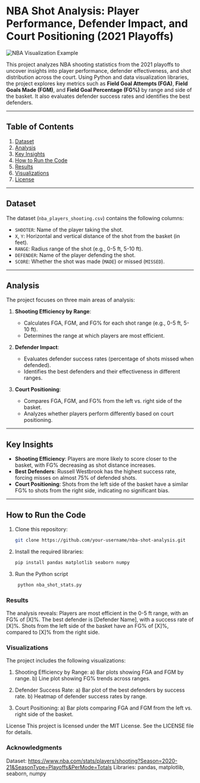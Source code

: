 # NBA Shot Analysis: Player Performance, Defender Impact, and Court Positioning (2021 Playoffs)

![NBA Visualization Example](https://example.com/path/to/image.png) <!-- Add an image if you have one -->

This project analyzes NBA shooting statistics from the 2021 playoffs to uncover insights into player performance, defender effectiveness, and shot distribution across the court. Using Python and data visualization libraries, the project explores key metrics such as **Field Goal Attempts (FGA)**, **Field Goals Made (FGM)**, and **Field Goal Percentage (FG%)** by range and side of the basket. It also evaluates defender success rates and identifies the best defenders.

---

## Table of Contents
1. [Dataset](#dataset)
2. [Analysis](#analysis)
3. [Key Insights](#key-insights)
4. [How to Run the Code](#how-to-run-the-code)
5. [Results](#results)
6. [Visualizations](#visualizations)
7. [License](#license)

---

## Dataset
The dataset (`nba_players_shooting.csv`) contains the following columns:
- `SHOOTER`: Name of the player taking the shot.
- `X`, `Y`: Horizontal and vertical distance of the shot from the basket (in feet).
- `RANGE`: Radius range of the shot (e.g., 0-5 ft, 5-10 ft).
- `DEFENDER`: Name of the player defending the shot.
- `SCORE`: Whether the shot was made (`MADE`) or missed (`MISSED`).

---

## Analysis
The project focuses on three main areas of analysis:
1. **Shooting Efficiency by Range**:
   - Calculates FGA, FGM, and FG% for each shot range (e.g., 0-5 ft, 5-10 ft).
   - Determines the range at which players are most efficient.

2. **Defender Impact**:
   - Evaluates defender success rates (percentage of shots missed when defended).
   - Identifies the best defenders and their effectiveness in different ranges.

3. **Court Positioning**:
   - Compares FGA, FGM, and FG% from the left vs. right side of the basket.
   - Analyzes whether players perform differently based on court positioning.

---

## Key Insights
- **Shooting Efficiency**: Players are more likely to score closer to the basket, with FG% decreasing as shot distance increases.
- **Best Defenders**: Russell Westbrook has the highest success rate, forcing misses on almost 75% of defended shots.
- **Court Positioning**: Shots from the left side of the basket have a similar FG% to shots from the right side, indicating no significant bias.

---

## How to Run the Code
1. Clone this repository:
   ```bash
   git clone https://github.com/your-username/nba-shot-analysis.git

2. Install the required libraries:
   ```bash
   pip install pandas matplotlib seaborn numpy

3. Run the Python script
   ```bash
    python nba_shot_stats.py

### Results
The analysis reveals:
Players are most efficient in the 0-5 ft range, with an FG% of [X]%.
The best defender is [Defender Name], with a success rate of [X]%.
Shots from the left side of the basket have an FG% of [X]%, compared to [X]% from the right side.

### Visualizations
The project includes the following visualizations:

1. Shooting Efficiency by Range:
a) Bar plots showing FGA and FGM by range.
b) Line plot showing FG% trends across ranges.

2. Defender Success Rate:
a) Bar plot of the best defenders by success rate.
b) Heatmap of defender success rates by range.

3. Court Positioning:
a) Bar plots comparing FGA and FGM from the left vs. right side of the basket.

License
This project is licensed under the MIT License. See the LICENSE file for details.

### Acknowledgments
Dataset: https://www.nba.com/stats/players/shooting?Season=2020-21&SeasonType=Playoffs&PerMode=Totals
Libraries: pandas, matplotlib, seaborn, numpy
